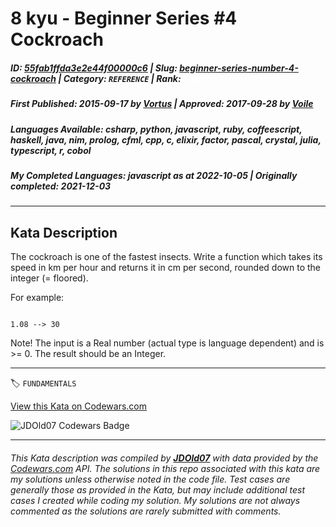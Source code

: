 # 8 kyu - Beginner Series #4 Cockroach

##### **ID**: [55fab1ffda3e2e44f00000c6](https://www.codewars.com/kata/55fab1ffda3e2e44f00000c6) | **Slug**: [beginner-series-number-4-cockroach](https://www.codewars.com/kata/55fab1ffda3e2e44f00000c6) | **Category**: `REFERENCE` | **Rank**: <span style="color:white">8 kyu</span>

##### **First Published**: 2015-09-17 ***by*** [Vortus](https://www.codewars.com/users/Vortus) | **Approved**: 2017-09-28 ***by*** [Voile](https://www.codewars.com/users/Voile)

##### **Languages Available**: csharp, python, javascript, ruby, coffeescript, haskell, java, nim, prolog, cfml, cpp, c, elixir, factor, pascal, crystal, julia, typescript, r, cobol

##### **My Completed Languages**: javascript ***as at*** 2022-10-05 | **Originally completed**: 2021-12-03

---

## Kata Description


The cockroach is one of the fastest insects. Write a function which takes its speed in km per hour and returns it in cm per second, rounded down to the integer (= floored).



For example:



```

1.08 --> 30

```



Note! The input is a Real number (actual type is language dependent) and is >= 0. The result should be an Integer.

---


🏷 `FUNDAMENTALS`


[View this Kata on Codewars.com](https://www.codewars.com/kata/55fab1ffda3e2e44f00000c6)

![](https://www.codewars.com/users/jdold07/badges/large "JDOld07 Codewars Badge")

---

###### *This Kata description was compiled by [**JDOld07**](https://tpstech.dev) with data provided by the [Codewars.com](https://www.codewars.com) API.  The solutions in this repo associated with this kata are my solutions unless otherwise noted in the code file.  Test cases are generally those as provided in the Kata, but may include additional test cases I created while coding my solution.  My solutions are not always commented as the solutions are rarely submitted with comments.*
